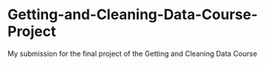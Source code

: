 # Getting-and-Cleaning-Data-Course-Project
My submission for the final project of the Getting and Cleaning Data Course
